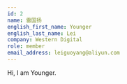 ```yaml
---
id: 2
name: 雷国扬
english_first_name: Younger
english_last_name: Lei
company: Western Digital
role: member
email_address: leiguoyang@aliyun.com
---
```


Hi, I am Younger.
